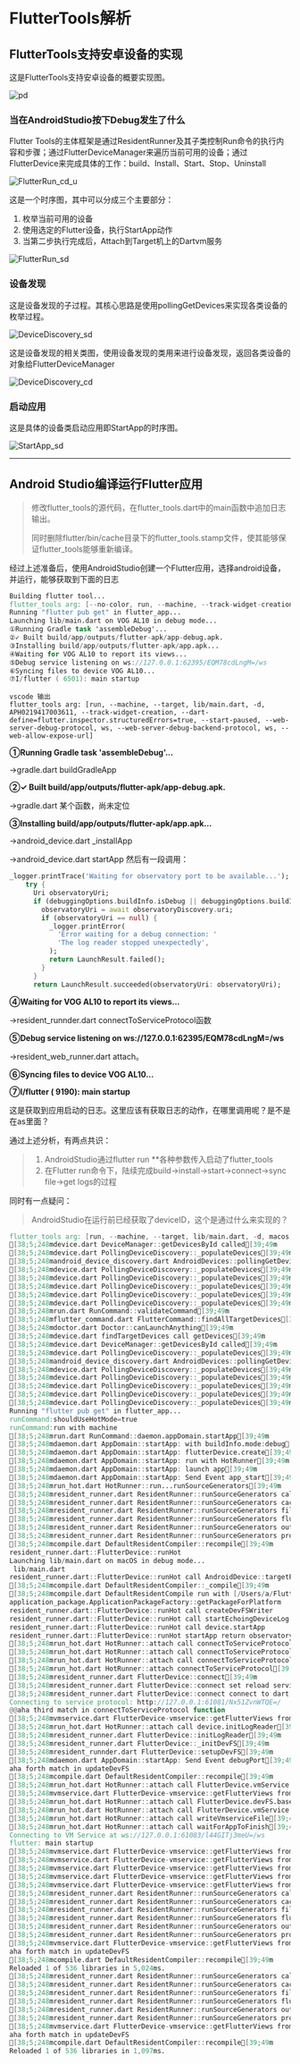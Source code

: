 # FlutterTools解析

## FlutterTools支持安卓设备的实现

这是FlutterTools支持安卓设备的概要实现图。

![pd](/Users/a/konyProject/blog/Flutter/attatched/pd.png)


### 当在AndroidStudio按下Debug发生了什么


Flutter Tools的主体框架是通过ResidentRunner及其子类控制Run命令的执行内容和步骤；通过FlutterDeviceManager来遍历当前可用的设备；通过FlutterDevice来完成具体的工作：build、Install、Start、Stop、Uninstall

![FlutterRun_cd_u](/Users/a/konyProject/blog/Flutter/attatched/FlutterRun_cd_u.png)



这是一个时序图，其中可以分成三个主要部分：

1. 枚举当前可用的设备
2. 使用选定的Flutter设备，执行StartApp动作
3. 当第二步执行完成后，Attach到Target机上的Dartvm服务

![FlutterRun_sd](/Users/a/konyProject/blog/Flutter/attatched/FlutterRun_sd.png)



### 设备发现

这是设备发现的子过程。其核心思路是使用pollingGetDevices来实现各类设备的枚举过程。

![DeviceDiscovery_sd](/Users/a/konyProject/blog/Flutter/attatched/DeviceDiscovery_sd.png)

这是设备发现的相关类图，使用设备发现的类用来进行设备发现，返回各类设备的对象给FlutterDeviceManager

![DeviceDiscovery_cd](/Users/a/konyProject/blog/Flutter/attatched/DeviceDiscovery_cd.png)

### 启动应用

这是具体的设备类启动应用即StartApp的时序图。

![StartApp_sd](/Users/a/konyProject/blog/Flutter/attatched/StartApp_sd.png)









---

## Android Studio编译运行Flutter应用


> 修改flutter_tools的源代码，在flutter_tools.dart中的main函数中追加日志输出。
>
> 同时删除flutter/bin/cache目录下的flutter_tools.stamp文件，使其能够保证flutter_tools能够重新编译。



经过上述准备后，使用AndroidStudio创建一个Flutter应用，选择android设备，并运行，能够获取到下面的日志

``` verilog
Building flutter tool...
flutter_tools arg: [--no-color, run, --machine, --track-widget-creation, --device-id=APH0219417003611, --start-paused, --dart-define=flutter.inspector.structuredErrors=true, lib/main.dart]
Running "flutter pub get" in flutter_app...
Launching lib/main.dart on VOG AL10 in debug mode...
①Running Gradle task 'assembleDebug'...
②✓ Built build/app/outputs/flutter-apk/app-debug.apk.
③Installing build/app/outputs/flutter-apk/app.apk...
④Waiting for VOG AL10 to report its views...
⑤Debug service listening on ws://127.0.0.1:62395/EQM78cdLngM=/ws
⑥Syncing files to device VOG AL10...
⑦I/flutter ( 6501): main startup

```

```
vscode 输出 
flutter_tools arg: [run, --machine, --target, lib/main.dart, -d, APH0219417003611, --track-widget-creation, --dart-define=flutter.inspector.structuredErrors=true, --start-paused, --web-server-debug-protocol, ws, --web-server-debug-backend-protocol, ws, --web-allow-expose-url]
```





**①Running Gradle task 'assembleDebug'...**

→gradle.dart  buildGradleApp

**②✓ Built build/app/outputs/flutter-apk/app-debug.apk.**

→gradle.dart 某个函数，尚未定位

**③Installing build/app/outputs/flutter-apk/app.apk...**

→android_device.dart _installApp

→android_device.dart startApp 然后有一段调用：

```dart
_logger.printTrace('Waiting for observatory port to be available...');
    try {
      Uri observatoryUri;
      if (debuggingOptions.buildInfo.isDebug || debuggingOptions.buildInfo.isProfile) {
        observatoryUri = await observatoryDiscovery.uri;
        if (observatoryUri == null) {
          _logger.printError(
            'Error waiting for a debug connection: '
            'The log reader stopped unexpectedly',
          );
          return LaunchResult.failed();
        }
      }
      return LaunchResult.succeeded(observatoryUri: observatoryUri);
```



**④Waiting for VOG AL10 to report its views...**

→resident_runnder.dart connectToServiceProtocol函数


**⑤Debug service listening on ws://127.0.0.1:62395/EQM78cdLngM=/ws**

→resident_web_runner.dart  attach。

**⑥Syncing files to device VOG AL10...**



**⑦I/flutter ( 9190): main startup**

这是获取到应用启动的日志。这里应该有获取日志的动作，在哪里调用呢？是不是在as里面？



通过上述分析，有两点共识：

> 1. AndroidStudio通过flutter run **各种参数传入启动了flutter_tools
> 2. 在Flutter run命令下，陆续完成build→install→start→connect→sync file→get logs的过程

同时有一点疑问：

> AndroidStudio在运行前已经获取了deviceID，这个是通过什么来实现的？



```verilog
flutter_tools arg: [run, --machine, --target, lib/main.dart, -d, macos, --track-widget-creation, --dart-define=flutter.inspector.structuredErrors=true, --start-paused, --web-server-debug-protocol, ws, --web-server-debug-backend-protocol, ws, --web-allow-expose-url]
[38;5;248mdevice.dart DeviceManager::getDevicesById called[39;49m
[38;5;248mdevice.dart PollingDeviceDiscovery::_populateDevices[39;49m
[38;5;248mandroid_device_discovery.dart AndroidDevices::pollingGetDevices[39;49m
[38;5;248mdevice.dart PollingDeviceDiscovery::_populateDevices[39;49m
[38;5;248mdevice.dart PollingDeviceDiscovery::_populateDevices[39;49m
[38;5;248mdevice.dart PollingDeviceDiscovery::_populateDevices[39;49m
[38;5;248mdevice.dart PollingDeviceDiscovery::_populateDevices[39;49m
[38;5;248mdevice.dart PollingDeviceDiscovery::_populateDevices[39;49m
[38;5;248mrun.dart RunCommand::validateCommand[39;49m
[38;5;248mflutter_command.dart FlutterCommand::findAllTargetDevices[39;49m
[38;5;248mdoctor.dart Doctor::canLaunchAnything[39;49m
[38;5;248mdevice.dart findTargetDevices call getDevices[39;49m
[38;5;248mdevice.dart DeviceManager::getDevicesById called[39;49m
[38;5;248mdevice.dart PollingDeviceDiscovery::_populateDevices[39;49m
[38;5;248mandroid_device_discovery.dart AndroidDevices::pollingGetDevices[39;49m
[38;5;248mdevice.dart PollingDeviceDiscovery::_populateDevices[39;49m
[38;5;248mdevice.dart PollingDeviceDiscovery::_populateDevices[39;49m
[38;5;248mdevice.dart PollingDeviceDiscovery::_populateDevices[39;49m
[38;5;248mdevice.dart PollingDeviceDiscovery::_populateDevices[39;49m
[38;5;248mdevice.dart PollingDeviceDiscovery::_populateDevices[39;49m
Running "flutter pub get" in flutter_app...
runCommand:shouldUseHotMode=true
runCommand:run with machine
[38;5;248mrun.dart RunCommand::daemon.appDomain.startApp[39;49m
[38;5;248mdaemon.dart AppDomain::startApp: with buildInfo.mode:debug[39;49m
[38;5;248mdaemon.dart AppDomain::startApp: flutterDevice.create[39;49m
[38;5;248mdaemon.dart AppDomain::startApp: run with HotRunner[39;49m
[38;5;248mdaemon.dart AppDomain::startApp: launch app[39;49m
[38;5;248mdaemon.dart AppDomain::startApp: Send Event app_start[39;49m
[38;5;248mrun_hot.dart HotRunner::run...runSourceGenerators[39;49m
[38;5;248mresident_runner.dart ResidentRunner::runSourceGenerators call globals.buildSystem.buildIncremental[39;49m
[38;5;248mresident_runner.dart ResidentRunner::runSourceGenerators cacheDir:LocalDirectory: '/Users/a/Flutter/flutter/bin/cache'[39;49m
[38;5;248mresident_runner.dart ResidentRunner::runSourceGenerators fileSystem:Instance of 'LocalFileSystem'[39;49m
[38;5;248mresident_runner.dart ResidentRunner::runSourceGenerators flutterRootDir:LocalDirectory: '/Users/a/Flutter/flutter'[39;49m
[38;5;248mresident_runner.dart ResidentRunner::runSourceGenerators outputDir:LocalDirectory: 'build'[39;49m
[38;5;248mresident_runner.dart ResidentRunner::runSourceGenerators projectDir:LocalDirectory: '/Users/a/FE/android/flutter_app'[39;49m
[38;5;248mcompile.dart DefaultResidentCompiler::recompile[39;49m
resident_runner.dart::FlutterDevice::runHot
Launching lib/main.dart on macOS in debug mode...
 lib/main.dart
resident_runner.dart::FlutterDevice::runHot call AndroidDevice::targetPlatform
[38;5;248mcompile.dart DefaultResidentCompiler::_compile[39;49m
[38;5;248mcompile.dart DefaultResidentCompile run with [/Users/a/Flutter/flutter/bin/cache/dart-sdk/bin/dart, --disable-dart-dev, /Users/a/Flutter/flutter/bin/cache/artifacts/engine/darwin-x64/frontend_server.dart.snapshot, --sdk-root, /Users/a/Flutter/flutter/bin/cache/artifacts/engine/common/flutter_patched_sdk/, --incremental, --target=flutter, --debugger-module-names, --experimental-emit-debug-metadata, -Ddart.developer.causal_async_stacks=true, -Dflutter.inspector.structuredErrors=true, --output-dill, /var/folders/m4/npmd5nnd4n1b3m93v9b0c1nh0000gn/T/flutter_tools.EVhLS9/flutter_tool.fNgk7L/app.dill, --packages, .packages, -Ddart.vm.profile=false, -Ddart.vm.product=false, --enable-asserts, --track-widget-creation, --initialize-from-dill, build/3d53b3c3b3ecbf9ace22571e074e7caf.cache.dill.track.dill, --flutter-widget-cache][39;49m
application_package.ApplicationPackageFactory::getPackageForPlatform
resident_runner.dart::FlutterDevice::runHot call createDevFSWriter
resident_runner.dart::FlutterDevice::runHot call startEchoingDeviceLog
resident_runner.dart::FlutterDevice::runHot call device.startApp
resident_runner.dart::FlutterDevice::runHot startApp return observatoryUris
[38;5;248mrun_hot.dart HotRunner::attach call connectToServiceProtocol[39;49m
[38;5;248mrun_hot.dart HotRunner::attach call connectToServiceProtocol with customize _reloadSourcesService[39;49m
[38;5;248mrun_hot.dart HotRunner::attach call connectToServiceProtocol with customize _compileExpressionService[39;49m
[38;5;248mrun_hot.dart HotRunner::attach connectToServiceProtocol[39;49m
[38;5;248mresident_runner.dart FlutterDevice::connect[39;49m
[38;5;248mresident_runner.dart FlutterDevice::connect set reload service of vm in this function[39;49m
[38;5;248mresident_runner.dart FlutterDevice::connect connect to dart vm in this function[39;49m
Connecting to service protocol: http://127.0.0.1:61081/Nx51ZvnWTQE=/
@@aha third match in connectToServiceProtocol function
[38;5;248mvmservice.dart FlutterDevice-vmservice::getFlutterViews from dart vm[39;49m
[38;5;248mrun_hot.dart HotRunner::attach call device.initLogReader[39;49m
[38;5;248mresident_runner.dart FlutterDevice::initLogReader[39;49m
[38;5;248mresident_runner.dart FlutterDevice::_initDevFS[39;49m
[38;5;248mresident_runnder.dart FlutterDevice::setupDevFS[39;49m
[38;5;248mdaemon.dart AppDomain::startApp: Send Event debugPort[39;49m
aha forth match in updateDevFS
[38;5;248mcompile.dart DefaultResidentCompiler::recompile[39;49m
[38;5;248mrun_hot.dart HotRunner::attach call FlutterDevice.vmService.getFlutterViews[39;49m
[38;5;248mvmservice.dart FlutterDevice-vmservice::getFlutterViews from dart vm[39;49m
[38;5;248mrun_hot.dart HotRunner::attach call FlutterDevice.devFS.baseUri.resolveUri[39;49m
[38;5;248mrun_hot.dart HotRunner::attach call FlutterDevice.vmService.setAssetDirectory[39;49m
[38;5;248mrun_hot.dart HotRunner::attach call writeVmserviceFile[39;49m
[38;5;248mrun_hot.dart HotRunner::attach call waitForAppToFinish[39;49m
Connecting to VM Service at ws://127.0.0.1:61083/l44GITj3meU=/ws
flutter: main startup
[38;5;248mvmservice.dart FlutterDevice-vmservice::getFlutterViews from dart vm[39;49m
[38;5;248mvmservice.dart FlutterDevice-vmservice::getFlutterViews from dart vm[39;49m
[38;5;248mvmservice.dart FlutterDevice-vmservice::getFlutterViews from dart vm[39;49m
[38;5;248mvmservice.dart FlutterDevice-vmservice::getFlutterViews from dart vm[39;49m
[38;5;248mvmservice.dart FlutterDevice-vmservice::getFlutterViews from dart vm[39;49m
[38;5;248mresident_runner.dart ResidentRunner::runSourceGenerators call globals.buildSystem.buildIncremental[39;49m
[38;5;248mresident_runner.dart ResidentRunner::runSourceGenerators cacheDir:LocalDirectory: '/Users/a/Flutter/flutter/bin/cache'[39;49m
[38;5;248mresident_runner.dart ResidentRunner::runSourceGenerators fileSystem:Instance of 'LocalFileSystem'[39;49m
[38;5;248mresident_runner.dart ResidentRunner::runSourceGenerators flutterRootDir:LocalDirectory: '/Users/a/Flutter/flutter'[39;49m
[38;5;248mresident_runner.dart ResidentRunner::runSourceGenerators outputDir:LocalDirectory: 'build'[39;49m
[38;5;248mresident_runner.dart ResidentRunner::runSourceGenerators projectDir:LocalDirectory: '/Users/a/FE/android/flutter_app'[39;49m
[38;5;248mvmservice.dart FlutterDevice-vmservice::getFlutterViews from dart vm[39;49m
aha forth match in updateDevFS
[38;5;248mcompile.dart DefaultResidentCompiler::recompile[39;49m
Reloaded 1 of 536 libraries in 5,024ms.
[38;5;248mresident_runner.dart ResidentRunner::runSourceGenerators call globals.buildSystem.buildIncremental[39;49m
[38;5;248mresident_runner.dart ResidentRunner::runSourceGenerators cacheDir:LocalDirectory: '/Users/a/Flutter/flutter/bin/cache'[39;49m
[38;5;248mresident_runner.dart ResidentRunner::runSourceGenerators fileSystem:Instance of 'LocalFileSystem'[39;49m
[38;5;248mresident_runner.dart ResidentRunner::runSourceGenerators flutterRootDir:LocalDirectory: '/Users/a/Flutter/flutter'[39;49m
[38;5;248mresident_runner.dart ResidentRunner::runSourceGenerators outputDir:LocalDirectory: 'build'[39;49m
[38;5;248mresident_runner.dart ResidentRunner::runSourceGenerators projectDir:LocalDirectory: '/Users/a/FE/android/flutter_app'[39;49m
[38;5;248mvmservice.dart FlutterDevice-vmservice::getFlutterViews from dart vm[39;49m
aha forth match in updateDevFS
[38;5;248mcompile.dart DefaultResidentCompiler::recompile[39;49m
Reloaded 1 of 536 libraries in 1,097ms.

```



